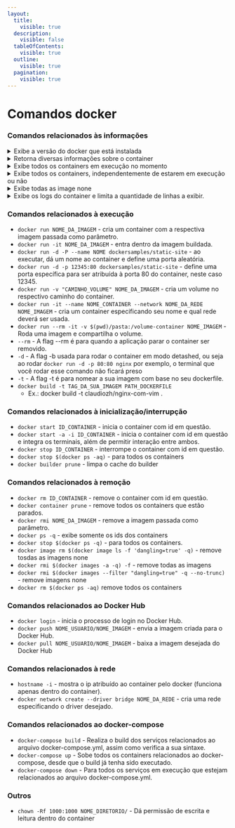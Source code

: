 ```yaml
---
layout:
  title:
    visible: true
  description:
    visible: false
  tableOfContents:
    visible: true
  outline:
    visible: true
  pagination:
    visible: true
---
```


# Comandos docker

### **Comandos relacionados às informações**

<details>

<summary>Exibe a versão do docker que está instalada</summary>

{% code overflow="wrap" %}
```docker
docker version
```
{% endcode %}

</details>

<details>

<summary>Retorna diversas informações sobre o container</summary>

{% code overflow="wrap" %}
```docker
docker inspect ID_CONTAINER
```
{% endcode %}

</details>

<details>

<summary>Exibe todos os containers em execução no momento</summary>

{% code overflow="wrap" %}
```
docker ps 
```
{% endcode %}

</details>

<details>

<summary>Exibe todos os containers, independentemente de estarem em execução ou não</summary>

{% code overflow="wrap" %}
```
docker ps -a
```
{% endcode %}

</details>

<details>

<summary>Exibe todas as image none</summary>

{% code overflow="wrap" %}
```
docker image ls -f 'dangling=true'
```
{% endcode %}

</details>

<details>

<summary>Exibe os logs do container e limita a quantidade de linhas a exibir.</summary>

{% code overflow="wrap" %}
```
docker logs -f NOME_CONTAINER --tail NUMERO_DE_LINHA_LOGS
```
{% endcode %}

</details>

### **Comandos relacionados à execução**

* `docker run NOME_DA_IMAGEM` - cria um container com a respectiva imagem passada como parâmetro.
* `docker run -it NOME_DA_IMAGEM` - entra dentro da imagem buildada.
* `docker run -d -P --name NOME dockersamples/static-site` - ao executar, dá um nome ao container e define uma porta aleatória.
* `docker run -d -p 12345:80 dockersamples/static-site` - define uma porta específica para ser atribuída à porta 80 do container, neste caso 12345.
* `docker run -v "CAMINHO_VOLUME" NOME_DA_IMAGEM` - cria um volume no respectivo caminho do container.
* `docker run -it --name NOME_CONTAINER --network NOME_DA_REDE NOME_IMAGEM` - cria um container especificando seu nome e qual rede deverá ser usada.
* `docker run --rm -it -v $(pwd)/pasta:/volume-container NOME_IMAGEM` - Roda uma imagem e compartilha o volume.
* `--rm` - A flag --rm é para quando a aplicação parar o container ser removido.
* `-d` - A flag -b usada para rodar o container em modo detashed, ou seja ao rodar `docker run -d -p 80:80 nginx` por exemplo, o terminal que você rodar esse comando não ficará preso
* `-t` - A flag -t é para nomear a sua imagem com base no seu dockerfile.
* `docker build -t TAG_DA_SUA_IMAGEM PATH_DOCKERFILE`
  * Ex.: docker build -t claudiozh/nginx-com-vim .

### **Comandos relacionados à inicialização/interrupção**

* `docker start ID_CONTAINER` - inicia o container com id em questão.
* `docker start -a -i ID_CONTAINER` - inicia o container com id em questão e integra os terminais, além de permitir interação entre ambos.
* `docker stop ID_CONTAINER` - interrompe o container com id em questão.
* `docker stop $(docker ps -aq)` - para todos os containers
* `docker builder prune` - limpa o cache do builder

### **Comandos relacionados à remoção**

* `docker rm ID_CONTAINER` - remove o container com id em questão.
* `docker container prune` - remove todos os containers que estão parados.
* `docker rmi NOME_DA_IMAGEM` - remove a imagem passada como parâmetro.
* `docker ps -q` - exibe somente os ids dos containers
* `docker stop $(docker ps -q)` - para todos os containers.
* `docker image rm $(docker image ls -f 'dangling=true' -q)` - remove tosdas as imagens none
* `docker rmi $(docker images -a -q) -f` - remove todas as imagens
* `docker rmi $(docker images --filter "dangling=true" -q --no-trunc)` - remove imagens none
* `docker rm $(docker ps -aq)` remove todos os containers

### **Comandos relacionados ao Docker Hub**

* `docker login` - inicia o processo de login no Docker Hub.
* `docker push NOME_USUARIO/NOME_IMAGEM` - envia a imagem criada para o Docker Hub.
* `docker pull NOME_USUARIO/NOME_IMAGEM` - baixa a imagem desejada do Docker Hub

### **Comandos relacionados à rede**

* `hostname -i` - mostra o ip atribuído ao container pelo docker (funciona apenas dentro do container).
* `docker network create --driver bridge NOME_DA_REDE` - cria uma rede especificando o driver desejado.

### **Comandos relacionados ao docker-compose**

* `docker-compose build` - Realiza o build dos serviços relacionados ao arquivo docker-compose.yml, assim como verifica a sua sintaxe.
* `docker-compose up` - Sobe todos os containers relacionados ao docker-compose, desde que o build já tenha sido executado.
* `docker-compose down` - Para todos os serviços em execução que estejam relacionados ao arquivo docker-compose.yml.

### **Outros**

* `chown -Rf 1000:1000 NOME_DIRETORIO/` - Dá permissão de escrita e leitura dentro do container
